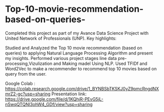 # Top-10-movie-recommendation-based-on-queries-
Completed this project as part of my Avance Data Science Project with United Network of Professionals (UNP). Key highlights:

Studied and Analyzed the Top 10 movie recommendation (based on queries) to applying Natural Language Processing Algorithm and present my insights. Performed various project stages line data pre-processing,Vizulization and Making madel Using NLP. Used TFIDf and Word2Vec to make a recommender to recommend top 10 movies based on query from the user.

Google Colab : https://colab.research.google.com/drive/1_BYNBSbTKSKJ0yZ9pmcRngdNXmrZ2-gc?usp=sharing
Presentation link:  https://drive.google.com/file/d/1KQhjR-PEvG5jL-nSwqQTQNI3ohW4_GDf/view?usp=sharing
